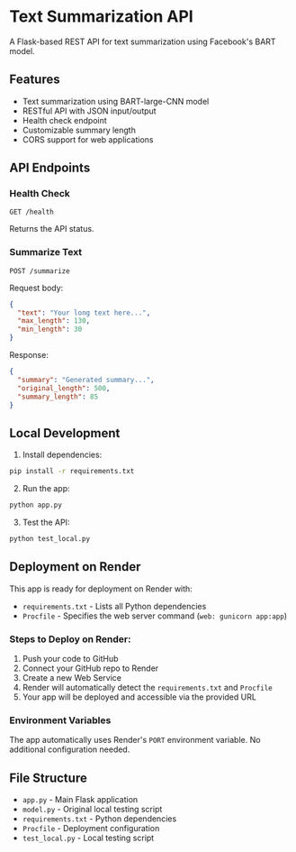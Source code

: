 # Text Summarization API

A Flask-based REST API for text summarization using Facebook's BART model.

## Features

- Text summarization using BART-large-CNN model
- RESTful API with JSON input/output
- Health check endpoint
- Customizable summary length
- CORS support for web applications

## API Endpoints

### Health Check
```
GET /health
```
Returns the API status.

### Summarize Text
```
POST /summarize
```
Request body:
```json
{
  "text": "Your long text here...",
  "max_length": 130,
  "min_length": 30
}
```

Response:
```json
{
  "summary": "Generated summary...",
  "original_length": 500,
  "summary_length": 85
}
```

## Local Development

1. Install dependencies:
```bash
pip install -r requirements.txt
```

2. Run the app:
```bash
python app.py
```

3. Test the API:
```bash
python test_local.py
```

## Deployment on Render

This app is ready for deployment on Render with:

- `requirements.txt` - Lists all Python dependencies
- `Procfile` - Specifies the web server command (`web: gunicorn app:app`)

### Steps to Deploy on Render:

1. Push your code to GitHub
2. Connect your GitHub repo to Render
3. Create a new Web Service
4. Render will automatically detect the `requirements.txt` and `Procfile`
5. Your app will be deployed and accessible via the provided URL

### Environment Variables

The app automatically uses Render's `PORT` environment variable. No additional configuration needed.

## File Structure

- `app.py` - Main Flask application
- `model.py` - Original local testing script
- `requirements.txt` - Python dependencies
- `Procfile` - Deployment configuration
- `test_local.py` - Local testing script